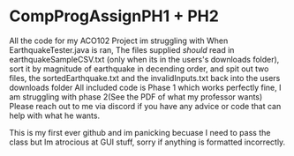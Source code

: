 # CompProgAssignPH1 + PH2
All the code for my ACO102 Project im struggling with
When EarthquakeTester.java is ran, The files supplied *should* read in earthquakeSampleCSV.txt (only when its in the users's downloads folder), sort it by magnitude of earthquake in decending order, and spit out two files, the sortedEarthquake.txt and the invalidInputs.txt back into the users downloads folder
All included code is Phase 1 which works perfectly fine, I am struggling with phase 2(See the PDF of what my professor wants)
Please reach out to me via discord if you have any advice or code that can help with what he wants. 

This is my first ever github and im panicking becuase I need to pass the class but Im atrocious at GUI stuff, sorry if anything is formatted incorrectly.

